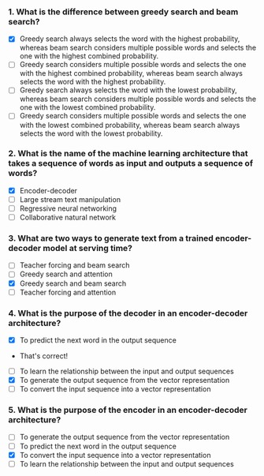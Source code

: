 
### 1. What is the difference between greedy search and beam search?
- [x] Greedy search always selects the word with the highest probability, whereas beam search considers multiple possible words and selects the one with the highest combined probability.
- [ ] Greedy search considers multiple possible words and selects the one with the highest combined probability, whereas beam search always selects the word with the highest probability.
- [ ] Greedy search always selects the word with the lowest probability, whereas beam search considers multiple possible words and selects the one with the lowest combined probability.
- [ ] Greedy search considers multiple possible words and selects the one with the lowest combined probability, whereas beam search always selects the word with the lowest probability.

### 2. What is the name of the machine learning architecture that takes a sequence of words as input and outputs a sequence of words?
- [x] Encoder-decoder
- [ ] Large stream text manipulation
- [ ] Regressive neural networking
- [ ] Collaborative natural network

### 3. What are two ways to generate text from a trained encoder-decoder model at serving time?
- [ ] Teacher forcing and beam search
- [ ] Greedy search and attention
- [x] Greedy search and beam search
- [ ] Teacher forcing and attention

### 4. What is the purpose of the decoder in an encoder-decoder architecture?
- [x] To predict the next word in the output sequence
- That's correct!
- [ ] To learn the relationship between the input and output sequences
- [x] To generate the output sequence from the vector representation
- [ ] To convert the input sequence into a vector representation

### 5. What is the purpose of the encoder in an encoder-decoder architecture?
- [ ] To generate the output sequence from the vector representation
- [ ] To predict the next word in the output sequence
- [x] To convert the input sequence into a vector representation
- [ ] To learn the relationship between the input and output sequences
